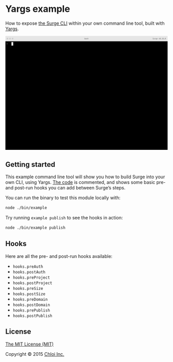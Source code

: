 # Yargs example

How to expose [the Surge CLI](https://github.com/sintaxi/surge) within your own command line tool, built with [Yargs](https://github.com/bcoe/yargs).

![](preview.gif)

## Getting started

This example command line tool will show you how to build Surge into your own CLI, using Yargs. [The code](bin/example) is commented, and shows some basic pre- and post-run hooks you can add between Surge’s steps.

You can run the binary to test this module locally with:

```sh
node ./bin/example
```

Try running `example publish` to see the hooks in action:

```sh
node ./bin/example publish
```

## Hooks

Here are all the pre- and post-run hooks available:

- `hooks.preAuth`
- `hooks.postAuth`
- `hooks.preProject`
- `hooks.postProject`
- `hooks.preSize`
- `hooks.postSize`
- `hooks.preDomain`
- `hooks.postDomain`
- `hooks.prePublish`
- `hooks.postPublish`

## License

[The MIT License (MIT)](LICENSE.md)

Copyright © 2015 [Chloi Inc.](http://chloi.io)

